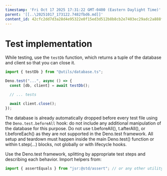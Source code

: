 ```yaml
---
timestamp: 'Fri Oct 17 2025 17:31:22 GMT-0400 (Eastern Daylight Time)'
parent: '[[..\20251017_173122.7482fbd6.md]]'
content_id: 42cfc2dd7d3a28d4e95322e0f15ed3d512b8b8cb2e7403ec29adc2a888f767a1
---
```


# Test implementation

While testing, use the `testDb` function, which returns a tuple of the database and client so that you can close it.

```typescript
import { testDb } from "@utils/database.ts";

Deno.test("...", async () => {
  const [db, client] = await testDb();

  // ... tests

  await client.close();
});
```

The database is already automatically dropped before every test file using the `Deno.test.beforeAll` hook: do not include any additional manipulation of the database for this purpose. Do not use t.beforeAll(), t.afterAll(), or t.beforeEach() as they are not supported in the Deno.test framework. All setup and teardown must happen inside the main Deno.test() function or within t.step(...) blocks, not globally or with lifecycle hooks.

Use the Deno.test framework, splitting by appropriate test steps and describing each behavior. Import helpers from:

```typescript
import { assertEquals } from "jsr:@std/assert"; // or any other utility from the library
```

